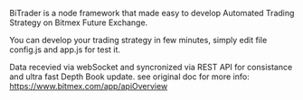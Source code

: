 BiTrader is a node framework that made easy to develop Automated Trading Strategy on Bitmex Future Exchange.

You can develop your trading strategy in few minutes, simply edit file config.js and app.js for test it.

Data recevied via webSocket and syncronized via REST API for consistance and ultra fast Depth Book update.
see original doc for more info: https://www.bitmex.com/app/apiOverview
